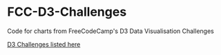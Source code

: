 # FCC-D3-Challenges
Code for charts from FreeCodeCamp's D3 Data Visualisation Challenges

[D3 Challenges listed here](https://www.freecodecamp.org/learn/data-visualization/data-visualization-projects/)
